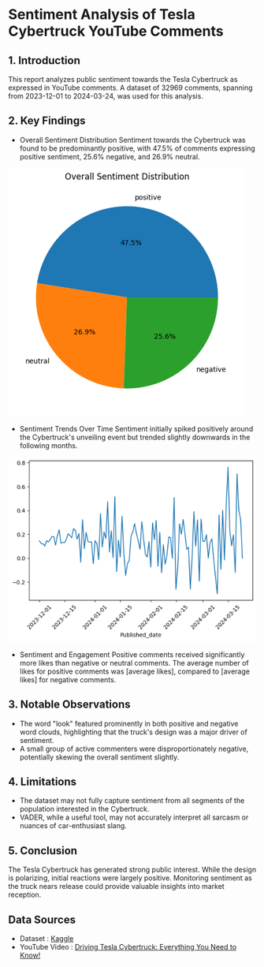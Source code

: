 # Sentiment Analysis of Tesla Cybertruck YouTube Comments

## 1. Introduction
This report analyzes public sentiment towards the Tesla Cybertruck as expressed in YouTube comments. A dataset of 32969 comments, spanning from 2023-12-01 to 2024-03-24, was used for this analysis.

## 2. Key Findings
- Overall Sentiment Distribution
Sentiment towards the Cybertruck was found to be predominantly positive, with 47.5% of comments expressing positive sentiment, 25.6% negative, and 26.9% neutral.


![Overall Sentiment Distribution](https://github.com/Jadieljade/ML-notebooks/blob/main/cybertruck%20sentimental%20analysis/Images/sentiment_pie_chart.png)


- Sentiment Trends Over Time
Sentiment initially spiked positively around the Cybertruck's unveiling event but trended slightly downwards in the following months.

![Sentiment Trends Over Time](https://github.com/Jadieljade/ML-notebooks/blob/main/cybertruck%20sentimental%20analysis/Images/sentiment_trend_over_time.png)

- Sentiment and Engagement
Positive comments received significantly more likes than negative or neutral comments. The average number of likes for positive comments was [average likes], compared to [average likes] for negative comments.


## 3. Notable Observations

- The word "look" featured prominently in both positive and negative word clouds, highlighting that the truck's design was a major driver of sentiment.
- A small group of active commenters were disproportionately negative, potentially skewing the overall sentiment slightly.

## 4. Limitations

- The dataset may not fully capture sentiment from all segments of the population interested in the Cybertruck.
- VADER, while a useful tool, may not accurately interpret all sarcasm or nuances of car-enthusiast slang.

## 5. Conclusion

The Tesla Cybertruck has generated strong public interest. While the design is polarizing, initial reactions were largely positive.  Monitoring sentiment as the truck nears release could provide valuable insights into market reception.

## Data Sources

- Dataset : [Kaggle](https://www.kaggle.com/datasets/newbda/tesla-cybertruck-review-youtube-comments)
- YouTube Video : [Driving Tesla Cybertruck: Everything You Need to Know!](https://youtu.be/XxOh12Uhg08?si=Jaw4e4nNPpqAAmW3)
